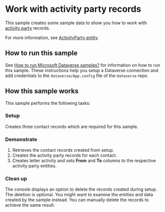 
# Work with activity party records

This sample creates some sample data to show you how to work with [activity party](https://learn.microsoft.com/power-apps/developer/data-platform/activityparty-entity?view=dataverse-latest) records.

For more information, see [ActivityParty entity](https://learn.microsoft.com/previous-versions/dynamicscrm-2013/developers-guide/gg328549(v=crm.6)).

## How to run this sample

See [How to run Microsoft Dataverse samples?](https://github.com/microsoft/PowerApps-Samples/blob/master/dataverse/README.md) for information on how to run this sample. These instructions help you setup a Dataverse connection and add credentials to the `dataverse/App.config` file of the `dataverse` repo.

## How this sample works

This sample performs the following tasks:

### Setup

Creates three contact records which are required for this sample.

### Demonstrate

1. Retrieves the contact records created from setup.
2. Creates the activity party records for each contact.
3. Creates letter activity and sets **From** and **To** columns to the respective activity party entities.

### Clean up

The console displays an option to delete the records created during setup. The deletion is optional. You might want to examine the entities and data created by the sample instead. You can manually delete the records to achieve the same result.
